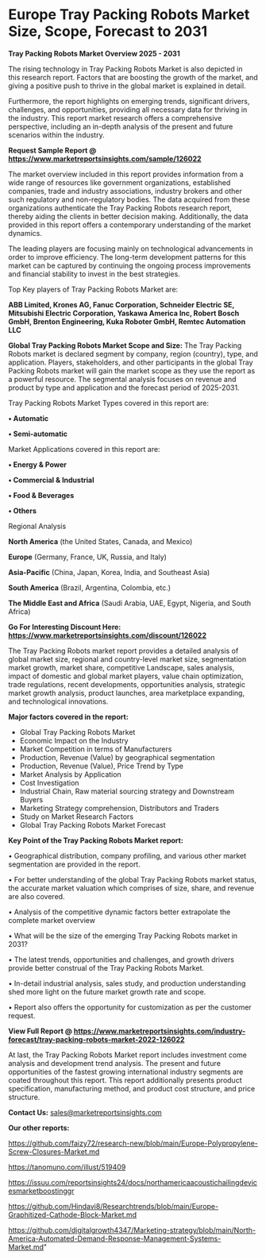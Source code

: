 # Europe Tray Packing Robots Market Size, Scope, Forecast to 2031

<Strong> Tray Packing Robots Market Overview 2025 - 2031</strong>

The rising technology in Tray Packing Robots Market is also depicted in this research report. Factors that are boosting the growth of the market, and giving a positive push to thrive in the global market is explained in detail.

Furthermore, the report highlights on emerging trends, significant drivers, challenges, and opportunities, providing all necessary data for thriving in the industry. This report market research offers a comprehensive perspective, including an in-depth analysis of the present and future scenarios within the industry.

<strong>Request Sample Report @ <a href=https://www.marketreportsinsights.com/sample/126022>https://www.marketreportsinsights.com/sample/126022</a></strong>

The market overview included in this report provides information from a wide range of resources like government organizations, established companies, trade and industry associations, industry brokers and other such regulatory and non-regulatory bodies. The data acquired from these organizations authenticate the Tray Packing Robots research report, thereby aiding the clients in better decision making. Additionally, the data provided in this report offers a contemporary understanding of the market dynamics.

The leading players are focusing mainly on technological advancements in order to improve efficiency. The long-term development patterns for this market can be captured by continuing the ongoing process improvements and financial stability to invest in the best strategies.

Top Key players of Tray Packing Robots Market are:

<strong>ABB Limited, Krones AG, Fanuc Corporation, Schneider Electric SE, Mitsubishi Electric Corporation, Yaskawa America Inc, Robert Bosch GmbH, Brenton Engineering, Kuka Roboter GmbH, Remtec Automation LLC</strong>

<strong><b>Global Tray Packing Robots Market Scope and Size:</b></strong>
The Tray Packing Robots market is declared segment by company, region (country), type, and application. Players, stakeholders, and other participants in the global Tray Packing Robots market will gain the market scope as they use the report as a powerful resource. The segmental analysis focuses on revenue and product by type and application and the forecast period of 2025-2031.

Tray Packing Robots Market Types covered in this report are:

<strong>• Automatic

• Semi-automatic</strong>

Market Applications covered in this report are:

<strong>• Energy & Power

• Commercial & Industrial

• Food & Beverages

• Others</strong> 

Regional Analysis

<strong>North America</strong> (the United States, Canada, and Mexico)

<strong>Europe</strong> (Germany, France, UK, Russia, and Italy)

<strong>Asia-Pacific</strong> (China, Japan, Korea, India, and Southeast Asia)

<strong>South America</strong> (Brazil, Argentina, Colombia, etc.)

<strong>The Middle East and Africa</strong> (Saudi Arabia, UAE, Egypt, Nigeria, and South Africa)

<strong>Go For Interesting Discount Here: <a href=https://www.marketreportsinsights.com/discount/126022>https://www.marketreportsinsights.com/discount/126022</a></strong>

The Tray Packing Robots market report provides a detailed analysis of global market size, regional and country-level market size, segmentation market growth, market share, competitive Landscape, sales analysis, impact of domestic and global market players, value chain optimization, trade regulations, recent developments, opportunities analysis, strategic market growth analysis, product launches, area marketplace expanding, and technological innovations.

<strong><b>Major factors covered in the report:</b></strong>
<ul>
  <li>Global Tray Packing Robots Market </li>
  <li>Economic Impact on the Industry</li>
  <li>Market Competition in terms of Manufacturers</li>
  <li>Production, Revenue (Value) by geographical segmentation</li>
  <li>Production, Revenue (Value), Price Trend by Type</li>
  <li>Market Analysis by Application</li>
  <li>Cost Investigation</li>
  <li>Industrial Chain, Raw material sourcing strategy and Downstream Buyers</li>
  <li>Marketing Strategy comprehension, Distributors and Traders</li>
  <li>Study on Market Research Factors</li>
  <li>Global Tray Packing Robots Market Forecast</li>
</ul>

<strong><b>Key Point of the Tray Packing Robots Market report:</b></strong>

• Geographical distribution, company profiling, and various other market segmentation are provided in the report.

• For better understanding of the global Tray Packing Robots market status, the accurate market valuation which comprises of size, share, and revenue are also covered.

• Analysis of the competitive dynamic factors better extrapolate the complete market overview

• What will be the size of the emerging Tray Packing Robots market in 2031?

• The latest trends, opportunities and challenges, and growth drivers provide better construal of the Tray Packing Robots Market.

• In-detail industrial analysis, sales study, and production understanding shed more light on the future market growth rate and scope.

• Report also offers the opportunity for customization as per the customer request.

<strong><b>View Full Report @ <a href=https://www.marketreportsinsights.com/industry-forecast/tray-packing-robots-market-2022-126022>https://www.marketreportsinsights.com/industry-forecast/tray-packing-robots-market-2022-126022</a></b></strong>


At last, the Tray Packing Robots Market report includes investment come analysis and development trend analysis. The present and future opportunities of the fastest growing international industry segments are coated throughout this report. This report additionally presents product specification, manufacturing method, and product cost structure, and price structure.

<strong>Contact Us:</strong>
sales@marketreportsinsights.com

<strong>Our other reports:</strong>

<a href=https://github.com/faizy72/research-new/blob/main/Europe-Polypropylene-Screw-Closures-Market.md>https://github.com/faizy72/research-new/blob/main/Europe-Polypropylene-Screw-Closures-Market.md</a>

<a href=https://tanomuno.com/illust/519409>https://tanomuno.com/illust/519409</a>

<a href=https://issuu.com/reportsinsights24/docs/northamericaacoustichailingdevicesmarketboostinggr>https://issuu.com/reportsinsights24/docs/northamericaacoustichailingdevicesmarketboostinggr</a>

<a href=https://github.com/Hindavi8/Researchtrends/blob/main/Europe-Graphitized-Cathode-Block-Market.md>https://github.com/Hindavi8/Researchtrends/blob/main/Europe-Graphitized-Cathode-Block-Market.md</a>

<a href=https://github.com/digitalgrowth4347/Marketing-strategy/blob/main/North-America-Automated-Demand-Response-Management-Systems-Market.md>https://github.com/digitalgrowth4347/Marketing-strategy/blob/main/North-America-Automated-Demand-Response-Management-Systems-Market.md</a>"
